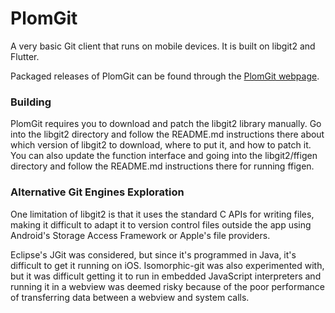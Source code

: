 # PlomGit

A very basic Git client that runs on mobile devices. It is built on libgit2 and Flutter. 

Packaged releases of PlomGit can be found through the [PlomGit webpage](https://www.plom.dev/plomgit/).

### Building

PlomGit requires you to download and patch the libgit2 library manually. Go into the libgit2 directory and follow the README.md instructions there about which version of libgit2 to download, where to put it, and how to patch it. You can also update the function interface and going into the libgit2/ffigen directory and follow the README.md instructions there for running ffigen.

### Alternative Git Engines Exploration

One limitation of libgit2 is that it uses the standard C APIs for writing files, making it difficult to adapt it to version control files outside the app using Android's Storage Access Framework or Apple's file providers. 

Eclipse's JGit was considered, but since it's programmed in Java, it's difficult to get it running on iOS. Isomorphic-git was also experimented with, but it was difficult getting it to run in embedded JavaScript interpreters and running it in a webview was deemed risky because of the poor performance of transferring data between a webview and system calls.


